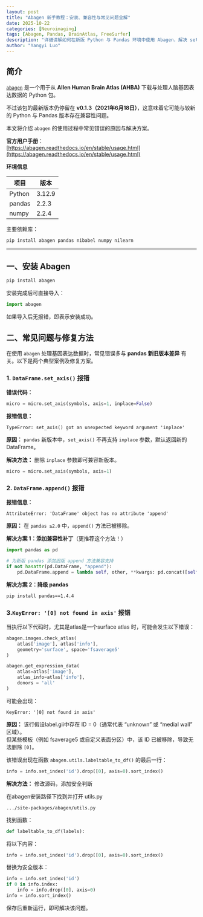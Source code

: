 ```yaml
---
layout: post
title: "Abagen 新手教程：安装、兼容性与常见问题全解"
date: 2025-10-22
categories: [Neuroimaging]
tags: [Abagen, Pandas, BrainAtlas, FreeSurfer]
description: "详细讲解如何在新版 Python 与 Pandas 环境中使用 Abagen，解决 set_axis、append、KeyError '[0] not found in axis' 等常见问题。"
author: "Yangyi Luo"
---
```


##  简介

[`abagen`](https://github.com/netneurolab/abagen) 是一个用于从 **Allen Human Brain Atlas (AHBA)** 下载与处理人脑基因表达数据的 Python 包。

不过该包的最新版本仍停留在 **v0.1.3（2021年6月18日）**，这意味着它可能与较新的 Python 与 Pandas 版本存在兼容性问题。

本文将介绍 `abagen` 的使用过程中常见错误的原因与解决方案。

 **官方用户手册**：  
[https://abagen.readthedocs.io/en/stable/usage.html](https://abagen.readthedocs.io/en/stable/usage.html)



**环境信息**

| 项目 | 版本 |
|------|------|
| Python | 3.12.9 |
| pandas | 2.2.3 |
| numpy | 2.2.4 |

主要依赖库：

```bash
pip install abagen pandas nibabel numpy nilearn
```

---

## 一、安装 Abagen

```bash
pip install abagen
```

安装完成后可直接导入：

```python
import abagen
```

如果导入后无报错，即表示安装成功。



## 二、常见问题与修复方法

在使用 `abagen` 处理基因表达数据时，常见错误多与 **pandas 新旧版本差异** 有关。以下是两个典型案例及修复方案。


###  1. `DataFrame.set_axis()` 报错

**错误代码：**

```python
micro = micro.set_axis(symbols, axis=1, inplace=False)
```

**报错信息：**

```
TypeError: set_axis() got an unexpected keyword argument 'inplace'
```

**原因：**  `pandas` 新版本中，`set_axis()` 不再支持 `inplace` 参数，默认返回新的 DataFrame。



**解决方法：** 删除 `inplace` 参数即可兼容新版本。

```python
micro = micro.set_axis(symbols, axis=1)
```




###  2. `DataFrame.append()` 报错

**报错信息：**

```
AttributeError: 'DataFrame' object has no attribute 'append'
```

**原因：** 在 `pandas ≥2.0` 中，`append()` 方法已被移除。


**解决方案 1：添加兼容性补丁**（更推荐这个方法！）

```python
import pandas as pd

# 为新版 pandas 添加旧版 append 方法兼容支持
if not hasattr(pd.DataFrame, "append"):
    pd.DataFrame.append = lambda self, other, **kwargs: pd.concat([self, other], **kwargs)
```

**解决方案 2：降级 pandas**

```bash
pip install pandas==1.4.4
```




### 3.`KeyError: '[0] not found in axis'` 报错

当执行以下代码时，尤其是atlas是一个surface atlas 时，可能会发生以下错误：

```python
abagen.images.check_atlas(
    atlas['image'], atlas['info'], 
    geometry='surface', space='fsaverage5'
)

abagen.get_expression_data(
    atlas=atlas['image'],
    atlas_info=atlas['info'],
    donors = 'all'
)
```

可能会出现：

```
KeyError: '[0] not found in axis'
```



**原因：** 该行假设label.gii中存在 ID = 0（通常代表 “unknown” 或 “medial wall” 区域）。  
但某些模板（例如 fsaverage5 或自定义表面分区）中，该 ID 已被移除，导致无法删除 `[0]`。

该错误出现在函数 `abagen.utils.labeltable_to_df()` 的最后一行：

```python
info = info.set_index('id').drop([0], axis=0).sort_index()
```

**解决方法：** 修改源码，添加安全判断

在abagen安装路径下找到并打开 utils.py

```
.../site-packages/abagen/utils.py
```

找到函数：

```python
def labeltable_to_df(labels):
```

将以下内容：

```python
info = info.set_index('id').drop([0], axis=0).sort_index()
```

替换为安全版本：

```python
info = info.set_index('id')
if 0 in info.index:
    info = info.drop([0], axis=0)
info = info.sort_index()
```

保存后重新运行，即可解决该问题。
